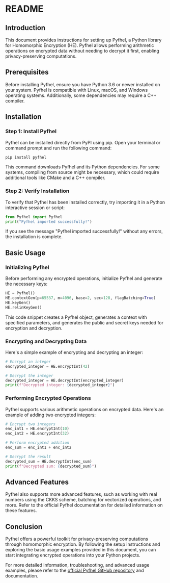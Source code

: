 
# README

## Introduction

This document provides instructions for setting up Pyfhel, a Python library for Homomorphic Encryption (HE). Pyfhel allows performing arithmetic operations on encrypted data without needing to decrypt it first, enabling privacy-preserving computations.

## Prerequisites

Before installing Pyfhel, ensure you have Python 3.6 or newer installed on your system. Pyfhel is compatible with Linux, macOS, and Windows operating systems. Additionally, some dependencies may require a C++ compiler.

## Installation

### Step 1: Install Pyfhel

Pyfhel can be installed directly from PyPI using pip. Open your terminal or command prompt and run the following command:

```bash
pip install pyfhel
```

This command downloads Pyfhel and its Python dependencies. For some systems, compiling from source might be necessary, which could require additional tools like CMake and a C++ compiler.

### Step 2: Verify Installation

To verify that Pyfhel has been installed correctly, try importing it in a Python interactive session or script:

```python
from Pyfhel import Pyfhel
print("Pyfhel imported successfully!")
```

If you see the message "Pyfhel imported successfully!" without any errors, the installation is complete.

## Basic Usage

### Initializing Pyfhel

Before performing any encrypted operations, initialize Pyfhel and generate the necessary keys:

```python
HE = Pyfhel()
HE.contextGen(p=65537, m=4096, base=2, sec=128, flagBatching=True)
HE.keyGen()
HE.relinKeyGen()
```

This code snippet creates a Pyfhel object, generates a context with specified parameters, and generates the public and secret keys needed for encryption and decryption.

### Encrypting and Decrypting Data

Here's a simple example of encrypting and decrypting an integer:

```python
# Encrypt an integer
encrypted_integer = HE.encryptInt(42)

# Decrypt the integer
decrypted_integer = HE.decryptInt(encrypted_integer)
print(f"Decrypted integer: {decrypted_integer}")
```

### Performing Encrypted Operations

Pyfhel supports various arithmetic operations on encrypted data. Here's an example of adding two encrypted integers:

```python
# Encrypt two integers
enc_int1 = HE.encryptInt(10)
enc_int2 = HE.encryptInt(32)

# Perform encrypted addition
enc_sum = enc_int1 + enc_int2

# Decrypt the result
decrypted_sum = HE.decryptInt(enc_sum)
print(f"Decrypted sum: {decrypted_sum}")
```

## Advanced Features

Pyfhel also supports more advanced features, such as working with real numbers using the CKKS scheme, batching for vectorized operations, and more. Refer to the official Pyfhel documentation for detailed information on these features.

## Conclusion

Pyfhel offers a powerful toolkit for privacy-preserving computations through homomorphic encryption. By following the setup instructions and exploring the basic usage examples provided in this document, you can start integrating encrypted operations into your Python projects.

For more detailed information, troubleshooting, and advanced usage examples, please refer to the [official Pyfhel GitHub repository](https://github.com/ibarrond/Pyfhel) and documentation.
